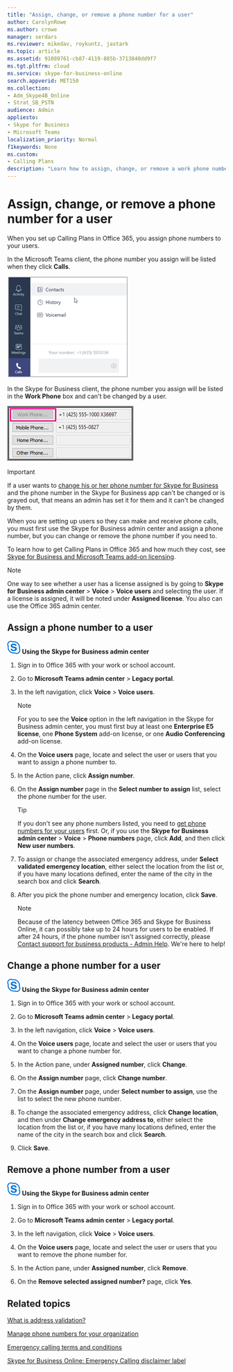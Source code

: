 ```yaml
---
title: "Assign, change, or remove a phone number for a user"
author: CarolynRowe
ms.author: crowe
manager: serdars
ms.reviewer: mikedav, roykuntz, jastark
ms.topic: article
ms.assetid: 91089761-cb87-4119-885b-3713840dd9f7
ms.tgt.pltfrm: cloud
ms.service: skype-for-business-online
search.appverid: MET150
ms.collection: 
- Adm_Skype4B_Online
- Strat_SB_PSTN
audience: Admin
appliesto:
- Skype for Business 
- Microsoft Teams
localization_priority: Normal
f1keywords: None
ms.custom:
- Calling Plans
description: "Learn how to assign, change, or remove a work phone number for your Teams or Skype for Business users so outside businesses and clients can call in."
---
```


# Assign, change, or remove a phone number for a user

When you set up Calling Plans in Office 365, you assign phone numbers to your users. 

In the Microsoft Teams client, the phone number you assign will be listed when they click **Calls**.

![User's phone number displayed in Microsoft Teams.](media/teams-phone-number.png)

In the Skype for Business client, the phone number you assign will be listed in the **Work Phone** box and can't be changed by a user.
  
![Work Phone Number is Greyed Out.](media/5212fa64-b55c-4398-9709-a334f3ffa749.png)
  
> [!IMPORTANT]
> If a user wants to [change his or her phone number for Skype for Business](https://support.office.com/article/20e03cc1-c023-4e5d-bafd-064ddb59ed5e) and the phone number in the Skype for Business app can't be changed or is grayed out, that means an admin has set it for them and it can't be changed by them.
  


When you are setting up users so they can make and receive phone calls, you must first use the Skype for Business admin center and assign a phone number, but you can change or remove the phone number if you need to.
  
To learn how to get Calling Plans in Office 365 and how much they cost, see [Skype for Business and Microsoft Teams add-on licensing](/skypeforbusiness/skype-for-business-and-microsoft-teams-add-on-licensing/skype-for-business-and-microsoft-teams-add-on-licensing).
  
> [!NOTE]
> One way to see whether a user has a license assigned is by going to **Skype for Business admin center** > **Voice** > **Voice users** and selecting the user. If a license is assigned, it will be noted under **Assigned license**. You also can use the Office 365 admin center. 
  
 ## Assign a phone number to a user
 
![An icon showing the Skype for Business logo](media/sfb-logo-30x30.png) **Using the Skype for Business admin center**
 
1. Sign in to Office 365 with your work or school account.
    
2. Go to **Microsoft Teams admin center** > **Legacy portal**.
    
3. In the left navigation, click **Voice** > **Voice users**.
   > [!NOTE]
   > For you to see the **Voice** option in the left navigation in the Skype for Business admin center, you must first buy at least one **Enterprise E5 license**, one **Phone System** add-on license, or one **Audio Conferencing** add-on license.
 
   
    
4. On the **Voice users** page, locate and select the user or users that you want to assign a phone number to.
    
5. In the Action pane, click **Assign number**.
    
6. On the **Assign number** page in the **Select number to assign** list, select the phone number for the user.
    
    > [!TIP]
    > If you don't see any phone numbers listed, you need to [get phone numbers for your users](/microsoftteams/getting-phone-numbers-for-your-users) first. Or, if you use the **Skype for Business admin center** > **Voice** > **Phone numbers** page, click **Add**, and then click **New user numbers**. 
  
7. To assign or change the associated emergency address, under **Select validated emergency location**, either select the location from the list or, if you have many locations defined, enter the name of the city in the search box and click **Search**.
    
8. After you pick the phone number and emergency location, click **Save**.
    
    > [!NOTE]
    > Because of the latency between Office 365 and Skype for Business Online, it can possibly take up to 24 hours for users to be enabled. If after 24 hours, if the phone number isn't assigned correctly, please [Contact support for business products - Admin Help](https://support.office.com/article/32a17ca7-6fa0-4870-8a8d-e25ba4ccfd4b). We're here to help! 
  


 ## Change a phone number for a user
 
![An icon showing the Skype for Business logo](media/sfb-logo-30x30.png) **Using the Skype for Business admin center**
 
1. Sign in to Office 365 with your work or school account.
    
2. Go to **Microsoft Teams admin center** > **Legacy portal**.
    
3. In the left navigation, click **Voice** > **Voice users**.
    
4. On the **Voice users** page, locate and select the user or users that you want to change a phone number for.
    
5. In the Action pane, under **Assigned number**, click **Change**. 
    
6. On the **Assign number** page, click **Change number**.
    
7. On the **Assign number** page, under **Select number to assign**, use the list to select the new phone number. 
    
8. To change the associated emergency address, click **Change location**, and then under **Change emergency address to**, either select the location from the list or, if you have many locations defined, enter the name of the city in the search box and click **Search**.
    
9. Click **Save**.
    


 ## Remove a phone number from a user
 
![An icon showing the Skype for Business logo](media/sfb-logo-30x30.png) **Using the Skype for Business admin center**
 
1. Sign in to Office 365 with your work or school account.
    
2. Go to **Microsoft Teams admin center** > **Legacy portal**.
    
3. In the left navigation, click **Voice** > **Voice users**.
    
4. On the **Voice users** page, locate and select the user or users that you want to remove the phone number for.
    
5. In the Action pane, under **Assigned number**, click **Remove**. 
    
6. On the **Remove selected assigned number?** page, click **Yes**.
    

## Related topics
[What is address validation?](/skypeforbusiness/what-are-calling-plans-in-office-365/what-is-address-validation)

[Manage phone numbers for your organization](/microsoftteams/manage-phone-numbers-for-your-organization)

[Emergency calling terms and conditions](/microsoftteams/emergency-calling-terms-and-conditions)

[Skype for Business Online: Emergency Calling disclaimer label](https://github.com/MicrosoftDocs/OfficeDocs-SkypeForBusiness/blob/live/Teams/downloads/emergency-calling/emergency-calling-label-(en-us)-(v.1.0).zip?raw=true)

  
 